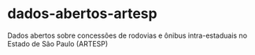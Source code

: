 # dados-abertos-artesp
Dados abertos sobre concessões de rodovias e ônibus intra-estaduais no Estado de São Paulo (ARTESP)
